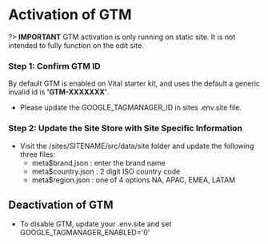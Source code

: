 # Activation of GTM

?> **IMPORTANT** GTM activation is only running on static site.   It is not intended to fully function on the edit site.

### Step 1: Confirm GTM ID

By default GTM is enabled on Vital starter kit, and uses the default a generic invalid id is **'GTM-XXXXXXX'**.

* Please update the GOOGLE_TAGMANAGER_ID in sites .env.site file.

### Step 2: Update the Site Store with Site Specific Information
* Visit the /sites/SITENAME/src/data/site folder and update the following three files:
  * meta$brand.json : enter the brand name
  * meta$country.json : 2 digit ISO country code
  * meta$region.json : one of 4 options NA, APAC, EMEA, LATAM

## Deactivation of GTM

* To disable GTM, update your .env.site and set GOOGLE_TAGMANAGER_ENABLED='0'
